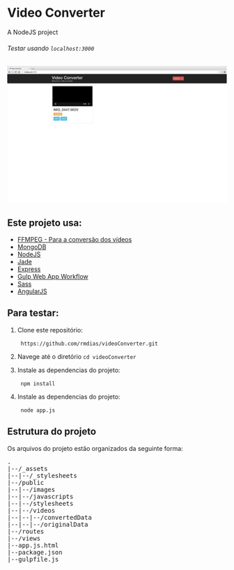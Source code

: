 Video Converter
=================
A NodeJS project

###### Testar usando `localhost:3000`

![Class videoConverter](/public/images/videoConverter.png)


## Este projeto usa:

* [FFMPEG - Para a conversão dos vídeos](https://npmjs.org/package/gulp-concat)
* [MongoDB](https://github.com/h5bp/html5-boilerplate)
* [NodeJS](https://github.com/h5bp/html5-boilerplate)
* [Jade](https://npmjs.org/package/gulp-minify-html)
* [Express](https://github.com/h5bp/html5-boilerplate)
* [Gulp Web App Workflow](https://npmjs.org/package/gulp-imagemin)
* [Sass](https://npmjs.org/package/gulp-ruby-sass)
* [AngularJS](https://npmjs.org/package/gulp-uglify)


## Para testar:

1. Clone este repositório:

        https://github.com/rmdias/videoConverter.git

2. Navege até o diretório `cd videoConverter`

3. Instale as dependencias do projeto:

        npm install

4. Instale as dependencias do projeto:

        node app.js


## Estrutura do projeto

Os arquivos do projeto estão organizados da seguinte forma:

<pre>
.
|--/_assets
|--|--/_stylesheets
|--/public
|--|--/images
|--|--/javascripts
|--|--/stylesheets
|--|--/videos
|--|--|--/convertedData
|--|--|--/originalData
|--/routes
|--/views
|--app.js.html
|--package.json
|--gulpfile.js
</pre>







